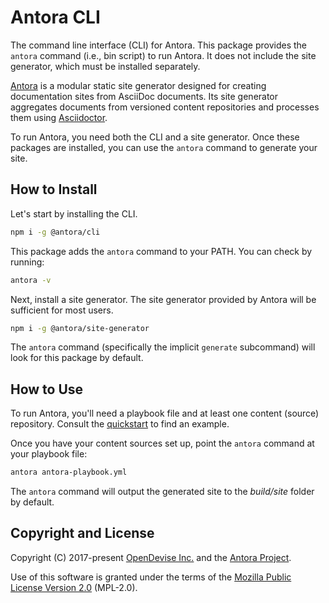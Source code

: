 # Antora CLI

The command line interface (CLI) for Antora.
This package provides the `antora` command (i.e., bin script) to run Antora.
It does not include the site generator, which must be installed separately.

[Antora](https://antora.org) is a modular static site generator designed for creating documentation sites from AsciiDoc documents.
Its site generator aggregates documents from versioned content repositories and processes them using [Asciidoctor](https://asciidoctor.org).

To run Antora, you need both the CLI and a site generator.
Once these packages are installed, you can use the `antora` command to generate your site.

## How to Install

Let's start by installing the CLI.

```sh
npm i -g @antora/cli
```

This package adds the `antora` command to your PATH.
You can check by running:

```sh
antora -v
```

Next, install a site generator.
The site generator provided by Antora will be sufficient for most users.

```sh
npm i -g @antora/site-generator
```

The `antora` command (specifically the implicit `generate` subcommand) will look for this package by default.

## How to Use

To run Antora, you'll need a playbook file and at least one content (source) repository.
Consult the [quickstart](https://docs.antora.org/antora/latest/install-and-run-quickstart/) to find an example.

Once you have your content sources set up, point the `antora` command at your playbook file:

```sh
antora antora-playbook.yml
```

The `antora` command will output the generated site to the _build/site_ folder by default.

## Copyright and License

Copyright (C) 2017-present [OpenDevise Inc.](https://opendevise.com) and the [Antora Project](https://antora.org).

Use of this software is granted under the terms of the [Mozilla Public License Version 2.0](https://www.mozilla.org/en-US/MPL/2.0/) (MPL-2.0).
